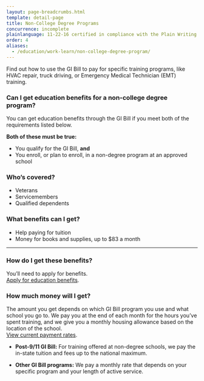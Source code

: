 ```yaml
---
layout: page-breadcrumbs.html
template: detail-page
title: Non-College Degree Programs
concurrence: incomplete
plainlanguage: 11-22-16 certified in compliance with the Plain Writing Act
order: 4
aliases:
  - /education/work-learn/non-college-degree-program/
---
```


<div class="va-introtext">

Find out how to use the GI Bill to pay for specific training programs, like HVAC repair, truck driving, or Emergency Medical Technician (EMT) training.

</div>


<div class="feature" markdown="1">

### Can I get education benefits for a non-college degree program?
You can get education benefits through the GI Bill if you meet both of the requirements listed below.

**Both of these must be true:**

- You qualify for the GI Bill, **and**
- You enroll, or plan to enroll, in a non-degree program at an approved school

### Who’s covered? 
- Veterans
- Servicemembers
- Qualified dependents 

</div>

### What benefits can I get? 

- Help paying for tuition
- Money for books and supplies, up to $83 a month

-----

### How do I get these benefits?

You’ll need to apply for benefits. <br>
[Apply for education benefits](/education/apply-for-education-benefits/). 

### How much money will I get? 

The amount you get depends on which GI Bill program you use and what school you go to. We pay you at the end of each month for the hours you’ve spent training, and we give you a monthly housing allowance based on the location of the school. <br>
[View current payment rates](https://www.benefits.va.gov/gibill/resources/benefits_resources/rate_tables.asp).

- **Post-9/11 GI Bill:** For training offered at non-degree schools, we pay the in-state tuition and fees up to the national maximum. 

- **Other GI Bill programs:** We pay a monthly rate that depends on your specific program and your length of active service.


